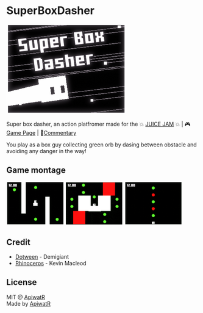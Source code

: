 # SuperBoxDasher
![](https://github.com/sand32848/SuperBoxDasher/blob/master/GifDemo/UYKjqN.gif)

Super box dasher, an action platfromer made for the 💥 [JUICE JAM](https://itch.io/jam/gdb-juice-jam) 💥 | 🎮[Game Page](https://capbearz.itch.io/super-box-dasher) | 📖[Commentary](https://apiwatr.wixsite.com/portfolio/post/super-box-dasher-independent)

You play as a box guy collecting green orb by dasing between obstacle and avoiding any danger in the way!

## Game montage

<p float="left">
<img src="https://github.com/sand32848/SuperBoxDasher/blob/master/GifDemo/0ByPMZ.gif" width="30%" />
<img src="https://github.com/sand32848/SuperBoxDasher/blob/master/GifDemo/cfN7sl.gif" width="30%" />
<img src="https://github.com/sand32848/SuperBoxDasher/blob/master/GifDemo/Eqtwwv.gif" width="30%" />
</p>

## Credit
* [Dotween](http://dotween.demigiant.com/index.php) - Demigiant
* [Rhinoceros](https://incompetech.com/wordpress/2015/06/rhinoceros/) - Kevin Macleod

## License
MIT @ [ApiwatR](https://github.com/sand32848)
<br>Made by [ApiwatR](https://github.com/sand32848)
